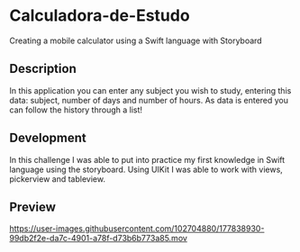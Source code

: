 # Calculadora-de-Estudo
Creating a mobile calculator using a Swift language with Storyboard



<h2> Description </h2>
<p> In this application you can enter any subject you wish to study, entering this data: subject, number of days and number of hours. As data is entered you can follow the history through a list!
</p>

<h2> Development </h2>
<p> In this challenge I was able to put into practice my first knowledge in Swift language using the storyboard. Using UIKit I was able to work with views, pickerview and tableview.
</p>

<h2> Preview </h2>

https://user-images.githubusercontent.com/102704880/177838930-99db2f2e-da7c-4901-a78f-d73b6b773a85.mov


